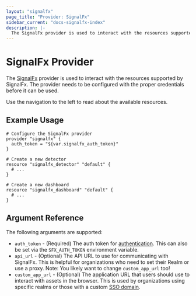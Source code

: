 ```yaml
---
layout: "signalfx"
page_title: "Provider: SignalFx"
sidebar_current: "docs-signalfx-index"
description: |-
  The SignalFx provider is used to interact with the resources supported by SignalFx. The provider needs to be configured with the proper credentials before it can be used.
---
```


# SignalFx Provider

The [SignalFx](https://www.signalfx.com/) provider is used to interact with the
resources supported by SignalFx. The provider needs to be configured
with the proper credentials before it can be used.

Use the navigation to the left to read about the available resources.

## Example Usage

```hcl
# Configure the SignalFx provider
provider "signalfx" {
  auth_token = "${var.signalfx_auth_token}"
}

# Create a new detector
resource "signalfx_detector" "default" {
  # ...
}

# Create a new dashboard
resource "signalfx_dashboard" "default" {
  # ...
}
```

## Argument Reference

The following arguments are supported:

* `auth_token` - (Required) The auth token for [authentication](https://developers.signalfx.com/basics/authentication.html). This can also be set via the `SFX_AUTH_TOKEN` environment variable.
* `api_url` - (Optional) The API URL to use for communicating with SignalFx. This is helpful for organizations who need to set their Realm or use a proxy. Note: You likely want to change `custom_app_url` too!
* `custom_app_url` - (Optional)  The application URL that users should use to interact with assets in the browser. This is used by organizations using specific realms or those with a custom [SSO domain](https://docs.signalfx.com/en/latest/admin-guide/sso.html).
